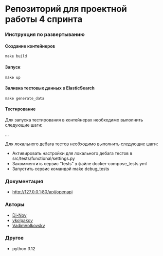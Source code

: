 # **Репозиторий для проектной работы 4 спринта**


### Инструкция по развертыванию

#### Создание контейнеров

```shell script
make build
```

#### Запуск

```shell script
make up
```

#### Заливка тестовых данных в ElasticSearch
```shell script
make generate_data
```

#### Тестирование

Для запуска тестирования в контейнерах необходимо выполнить следующие шаги:

...

Для локального дебага тестов необходимо выполнить следующие шаги:
- Активировать настройки для локального дебага тестов в src/tests/functional/settings.py
- Закомментить сервис "tests" в файле docker-compose_tests.yml
- Запустить сервис командой make debug_tests


### Документация

- http://127.0.0.1:80/api/openapi

### Авторы
- [Di-Nov](https://github.com/Di-Nov)
- [ykolpakov](https://github.com/ykolpakov)
- [VadimVolkovsky](https://github.com/VadimVolkovsky)


### Другое
- python 3.12